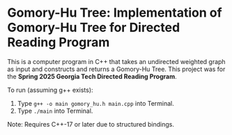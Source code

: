 # Gomory-Hu Tree: Implementation of Gomory-Hu Tree for Directed Reading Program

This is a computer program in C++ that takes an undirected weighted graph as input and constructs and returns a Gomory-Hu Tree. This project was for the **Spring 2025 Georgia Tech Directed Reading Program**.

To run (assuming g++ exists):

1. Type ``g++ -o main gomory_hu.h main.cpp`` into Terminal.
2. Type ``./main`` into Terminal.

Note: Requires C++-17 or later due to structured bindings.